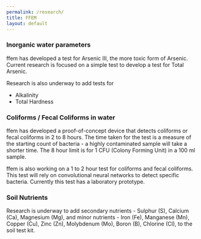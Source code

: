 ```yaml
---
permalink: /research/
title: FFEM
layout: default
---
```


### Inorganic water parameters
ffem has developed a test for Arsenic III, the more toxic form of Arsenic. Current research is focused on a simple test to develop a test for Total Arsenic.

Research is also underway to add tests for
* Alkalinity
* Total Hardness

### Coliforms / Fecal Coliforms in water
ffem has developed a proof-of-concept device that detects coliforms or fecal coliforms in 2 to 8 hours. The time taken for the test is a measure of the starting count of bacteria - a highly contaminated sample will take a shorter time. The 8 hour limit is for 1 CFU (Colony Forming Unit) in a 100 ml sample.

ffem is also working on a 1 to 2 hour test for coliforms and fecal coliforms. This test will rely on convolutional neural networks to detect specific bacteria. Currently this test has a laboratory prototype.

### Soil Nutrients
Research is underway to add secondary nutrients - Sulphur (S), Calcium (Ca), Magnesium (Mg), and minor nutrients - Iron (Fe), Manganese (Mn), Copper (Cu), Zinc (Zn), Molybdenum (Mo),
Boron (B), Chlorine (Cl), to the soil test kit.

